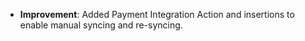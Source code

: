 -   **Improvement**: Added Payment Integration Action and insertions to enable manual syncing and re-syncing.
